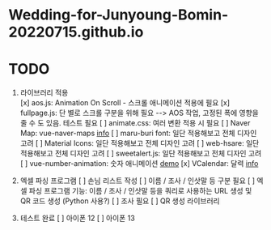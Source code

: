 # Wedding-for-Junyoung-Bomin-20220715.github.io

# TODO

1. 라이브러리 적용  
  [x] aos.js: Animation On Scroll - 스크롤 애니메이션 적용에 필요
  [x] fullpage.js: 단 별로 스크롤 구분을 위해 필요 --> AOS 작업, 고정된 폭에 영향을 줄 수 도 있음. 테스트 필요
  [ ] animate.css: 여러 변환 적용 시 필요
  [ ] Naver Map: vue-naver-maps [info](https://github.com/ManbokLee/vue-naver-map)
  [ ] maru-buri font: 일단 적용해보고 전체 디자인 고려
  [ ] Material Icons: 일단 적용해보고 전체 디자인 고려
  [ ] web-hsare: 일단 적용해보고 전체 디자인 고려
  [ ] sweetalert.js: 일단 적용해보고 전체 디자인 고려
  [ ] vue-number-animation: 숫자 애니메이션 [demo](https://codesandbox.io/s/8256nwlq78)
  [x] VCalendar: 달력 [info](https://vcalendar.io/)
 
2. 엑셀 파싱 프로그램
  [ ] 손님 리스트 작성
  [ ] 이름 / 조사 / 인삿말 등 구분 필요
  [ ] 엑셀 파싱 프로그램 기능: 이름 / 조사 / 인삿말 등을 쿼리로 사용하는 URL 생성 및 QR 코드 생성 (Python 사용?)
  [ ] 조사 필요
    [ ] QR 생성 라이브러리
    
3. 테스트 완료
  [ ] 아이폰 12
  [ ] 아이폰 13
